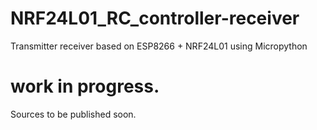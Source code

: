 # NRF24L01_RC_controller-receiver
Transmitter receiver based on ESP8266 + NRF24L01 using Micropython

# work in progress.
Sources to be published soon.

